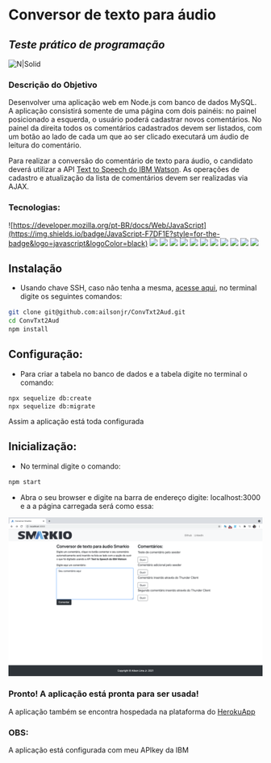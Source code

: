 # Conversor de texto para áudio
## _Teste prático de programação_

![N|Solid](https://smark.io/wp-content/uploads/2021/01/smarkio-logo-dark.png)

### Descrição do Objetivo

Desenvolver uma aplicação web em ​Node.js​ com banco de dados ​MySQL​. A aplicação consistirá somente de uma página com dois painéis: no painel posicionado a esquerda, o usuário poderá cadastrar novos comentários. No painel da direita todos os comentários cadastrados devem ser listados, com um botão ao lado de cada um que ao ser clicado executará um áudio de leitura do comentário.

Para realizar a conversão do comentário de texto para áudio, o candidato deverá utilizar a API [Text to Speech do IBM Watson](https://www.ibm.com/cloud/watson-text-to-speech).
As operações de cadastro e atualização da lista de comentários devem ser realizadas via AJAX.

### Tecnologias:

 ![https://developer.mozilla.org/pt-BR/docs/Web/JavaScript](https://img.shields.io/badge/JavaScript-F7DF1E?style=for-the-badge&logo=javascript&logoColor=black) ![](https://img.shields.io/badge/Node.js-43853D?style=for-the-badge&logo=node-dot-js&logoColor=white) ![](https://img.shields.io/badge/npm-CB3837?style=for-the-badge&logo=npm&logoColor=white)  ![](https://img.shields.io/badge/Yarn-2C8EBB?style=for-the-badge&logo=yarn&logoColor=white)  ![](https://img.shields.io/badge/HTML5-E34F26?style=for-the-badge&logo=html5&logoColor=white) ![](https://img.shields.io/badge/CSS3-1572B6?style=for-the-badge&logo=css3&logoColor=white)  ![](https://img.shields.io/badge/MySQL-00000F?style=for-the-badge&logo=mysql&logoColor=white) ![](https://img.shields.io/badge/Express.js-000000?style=for-the-badge&logo=express&logoColor=white) ![](https://img.shields.io/badge/Bootstrap-563D7C?style=for-the-badge&logo=bootstrap&logoColor=white) ![](https://img.shields.io/badge/Postman-FF6C37?style=for-the-badge&logo=postman&logoColor=red) ![](https://img.shields.io/badge/ESLint-4B3263?style=for-the-badge&logo=eslint&logoColor=white) ![](https://img.shields.io/badge/Sequelize-2C8EBB?style=for-the-badge&logo=sequelize&logoColor=white)

## Instalação

 - Usando chave SSH, caso não tenha a mesma,  [acesse aqui](https://docs.github.com/pt/github/authenticating-to-github/connecting-to-github-with-ssh/generating-a-new-ssh-key-and-adding-it-to-the-ssh-agent), no terminal digite os seguintes comandos:

```sh
git clone git@github.com:ailsonjr/ConvTxt2Aud.git
cd ConvTxt2Aud
npm install
```

## Configuração:

 - Para criar a tabela no banco de dados e a tabela digite no terminal o comando:
``` 
npx sequelize db:create
npx sequelize db:migrate
 ```
 Assim a aplicação está toda configurada
## Inicialização:

 - No terminal digite o comando:
```sh
npm start
```

 - Abra o seu browser e digite na barra de endereço digite: localhost:3000 e a a página carregada será como essa:

![](/public/images/exemplo.png)

### Pronto! A aplicação está pronta para ser usada!

A aplicação também se encontra hospedada na plataforma do  [HerokuApp](https://conv-txt-aud.herokuapp.com/)

### OBS:
A aplicação está configurada com meu APIkey da IBM